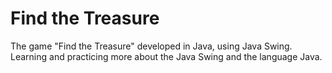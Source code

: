 <h1><b>Find the Treasure</b></h1>

The game "Find the Treasure" developed in Java, using Java Swing.
Learning and practicing more about the Java Swing and the language Java.
